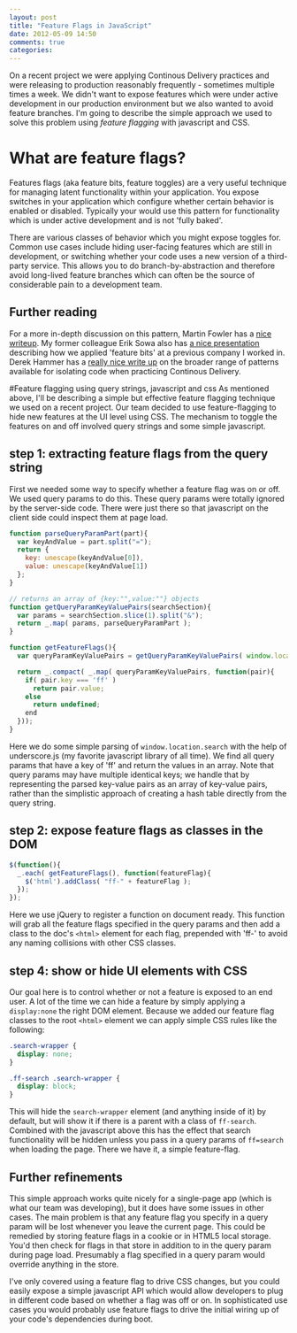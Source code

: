 ```yaml
---
layout: post
title: "Feature Flags in JavaScript"
date: 2012-05-09 14:50
comments: true
categories: 
---
```


On a recent project we were applying Continous Delivery practices and were releasing to production reasonably frequently - sometimes multiple times a week. We didn't want to expose features which were under active development in our production environment but we also wanted to avoid feature branches. I'm going to describe the simple approach we used to solve this problem using *feature flagging* with javascript and CSS.

# What are feature flags?

Features flags (aka feature bits, feature toggles) are a very useful technique for managing latent functionality within your application. You expose switches in your application which configure whether certain behavior is enabled or disabled. Typically your would use this pattern for functionality which is under active development and is not 'fully baked'. 

There are various classes of behavior which you might expose toggles for. Common use cases include hiding user-facing features which are still in development, or switching whether your code uses a new version of a third-party service. This allows you to do branch-by-abstraction and therefore avoid long-lived feature branches which can often be the source of considerable pain to a development team.

## Further reading

For a more in-depth discussion on this pattern, Martin Fowler has a [nice writeup](http://martinfowler.com/bliki/FeatureToggle.html). My former colleague Erik Sowa also has [a nice presentation](http://www.infoq.com/presentations/Feature-Bits) describing how we applied 'feature bits' at a previous company I worked in. Derek Hammer has a [really nice write up](http://www.derekhammer.com/2012/03/24/patterns-to-isolate-code-in-continuous-delivery.html) on the broader range of patterns available for isolating code when practicing Continous Delivery.

#Feature flagging using query strings, javascript and css
As mentioned above, I'll be describing a simple but effective feature flagging technique we used on a recent project.  Our team decided to use feature-flagging to hide new features at the UI level using CSS. The mechanism to toggle the features on and off involved query strings and some simple javascript.

## step 1: extracting feature flags from the query string
First we needed some way to specify whether a feature flag was on or off. We used query params to do this. These query params were totally ignored by the server-side code. There were just there so that javascript on the client side could inspect them at page load.

``` javascript
function parseQueryParamPart(part){
  var keyAndValue = part.split("=");
  return {
    key: unescape(keyAndValue[0]),
    value: unescape(keyAndValue[1])
  };
}

// returns an array of {key:"",value:""} objects
function getQueryParamKeyValuePairs(searchSection){
  var params = searchSection.slice(1).split("&");
  return _.map( params, parseQueryParamPart );
}

function getFeatureFlags(){
  var queryParamKeyValuePairs = getQueryParamKeyValuePairs( window.location.search );

  return _.compact( _.map( queryParamKeyValuePairs, function(pair){
    if( pair.key === 'ff' )
      return pair.value;
    else
      return undefined;
    end
  }));
}
```
Here we do some simple parsing of `window.location.search` with the help of underscore.js (my favorite javascript library of all time). We find all query params that have a key of 'ff' and return the values in an array. Note that query params may have multiple identical keys; we handle that by representing the parsed key-value pairs as an array of key-value pairs, rather than the simplistic approach of creating a hash table directly from the query string.

## step 2: expose feature flags as classes in the DOM

``` javascript
$(function(){
  _.each( getFeatureFlags(), function(featureFlag){
    $('html').addClass( "ff-" + featureFlag );
  });
});
```

Here we use jQuery to register a function on document ready. This function will grab all the feature flags specified in the query params and then add a class to the doc's `<html>` element for each flag, prepended with 'ff-' to avoid any naming collisions with other CSS classes.


## step 4: show or hide UI elements with CSS

Our goal here is to control whether or not a feature is exposed to an end user. A lot of the time we can hide a feature by simply applying a `display:none` the right DOM element. Because we added our feature flag classes to the root `<html>` element we can apply simple CSS rules like the following:

``` css
.search-wrapper {
  display: none;
}

.ff-search .search-wrapper {
  display: block;
}
```

This will hide the `search-wrapper` element (and anything inside of it) by default, but will show it if there is a parent with a class of `ff-search`. Combined with the javascript above this has the effect that search functionality will be hidden unless you pass in a query params of `ff=search` when loading the page. There we have it, a simple feature-flag.

## Further refinements
This simple approach works quite nicely for a single-page app (which is what our team was developing), but it does have some issues in other cases. The main problem is that any feature flag you specify in a query param will be lost whenever you leave the current page. This could be remedied by storing feature flags in a cookie or in HTML5 local storage. You'd then check for flags in that store in addition to in the query param during page load. Presumably a flag specified in a query param would override anything in the store.

I've only covered using a feature flag to drive CSS changes, but you could easily expose a simple javascript API which would allow developers to plug in different code based on whether a flag was off or on. In sophisticated use cases you would probably use feature flags to drive the initial wiring up of your code's dependencies during boot.
